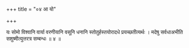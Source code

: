 +++
title = "०४ आ यो"

+++

यः सोमो विश्वानि वार्या वरणीयानि वसूनि धनानि स्तोतुर्हस्तयोरादधे प्रयच्छतीत्यर्थः । मदेषु सर्वधाअभीति सशुष्मीत्युत्तरत्र सम्बन्धः ॥ ४ ॥